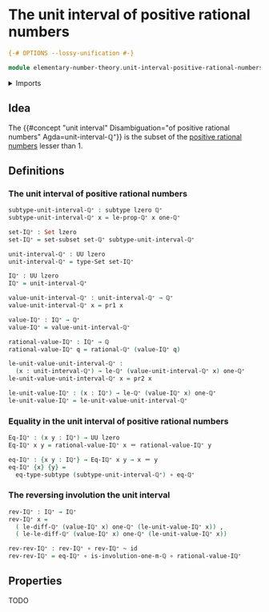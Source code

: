 # The unit interval of positive rational numbers

```agda
{-# OPTIONS --lossy-unification #-}

module elementary-number-theory.unit-interval-positive-rational-numbers where
```

<details><summary>Imports</summary>

```agda
open import elementary-number-theory.decidable-total-order-rational-numbers
open import elementary-number-theory.difference-rational-numbers
open import elementary-number-theory.inequality-rational-numbers
open import elementary-number-theory.maximum-rational-numbers
open import elementary-number-theory.minimum-rational-numbers
open import elementary-number-theory.multiplication-rational-numbers
open import elementary-number-theory.negative-rational-numbers
open import elementary-number-theory.positive-rational-numbers
open import elementary-number-theory.rational-numbers
open import elementary-number-theory.strict-inequality-rational-numbers

open import foundation.action-on-identifications-binary-functions
open import foundation.action-on-identifications-functions
open import foundation.binary-transport
open import foundation.conjunction
open import foundation.dependent-pair-types
open import foundation.function-types
open import foundation.homotopies
open import foundation.identity-types
open import foundation.propositions
open import foundation.sets
open import foundation.subtypes
open import foundation.transport-along-identifications
open import foundation.universe-levels
```

</details>

## Idea

The
{{#concept "unit interval" Disambiguation="of positive rational numbers" Agda=unit-interval-ℚ⁺}}
is the subset of the
[positive rational numbers](elementary-number-theory.positive-rational-numbers.md)
lesser than 1.

## Definitions

### The unit interval of positive rational numbers

```agda
subtype-unit-interval-ℚ⁺ : subtype lzero ℚ⁺
subtype-unit-interval-ℚ⁺ x = le-prop-ℚ⁺ x one-ℚ⁺

set-Iℚ⁺ : Set lzero
set-Iℚ⁺ = set-subset set-ℚ⁺ subtype-unit-interval-ℚ⁺

unit-interval-ℚ⁺ : UU lzero
unit-interval-ℚ⁺ = type-Set set-Iℚ⁺

Iℚ⁺ : UU lzero
Iℚ⁺ = unit-interval-ℚ⁺

value-unit-interval-ℚ⁺ : unit-interval-ℚ⁺ → ℚ⁺
value-unit-interval-ℚ⁺ x = pr1 x

value-Iℚ⁺ : Iℚ⁺ → ℚ⁺
value-Iℚ⁺ = value-unit-interval-ℚ⁺

rational-value-Iℚ⁺ : Iℚ⁺ → ℚ
rational-value-Iℚ⁺ q = rational-ℚ⁺ (value-Iℚ⁺ q)

le-unit-value-unit-interval-ℚ⁺ :
  (x : unit-interval-ℚ⁺) → le-ℚ⁺ (value-unit-interval-ℚ⁺ x) one-ℚ⁺
le-unit-value-unit-interval-ℚ⁺ x = pr2 x

le-unit-value-Iℚ⁺ : (x : Iℚ⁺) → le-ℚ⁺ (value-Iℚ⁺ x) one-ℚ⁺
le-unit-value-Iℚ⁺ = le-unit-value-unit-interval-ℚ⁺
```

### Equality in the unit interval of positive rational numbers

```agda
Eq-Iℚ⁺ : (x y : Iℚ⁺) → UU lzero
Eq-Iℚ⁺ x y = rational-value-Iℚ⁺ x ＝ rational-value-Iℚ⁺ y

eq-Iℚ⁺ : {x y : Iℚ⁺} → Eq-Iℚ⁺ x y → x ＝ y
eq-Iℚ⁺ {x} {y} =
  eq-type-subtype (subtype-unit-interval-ℚ⁺) ∘ eq-ℚ⁺
```

### The reversing involution the unit interval

```agda
rev-Iℚ⁺ : Iℚ⁺ → Iℚ⁺
rev-Iℚ⁺ x =
  ( le-diff-ℚ⁺ (value-Iℚ⁺ x) one-ℚ⁺ (le-unit-value-Iℚ⁺ x)) ,
  ( le-le-diff-ℚ⁺ (value-Iℚ⁺ x) one-ℚ⁺ (le-unit-value-Iℚ⁺ x))

rev-rev-Iℚ⁺ : rev-Iℚ⁺ ∘ rev-Iℚ⁺ ~ id
rev-rev-Iℚ⁺ = eq-Iℚ⁺ ∘ is-involution-one-m-ℚ ∘ rational-value-Iℚ⁺
```

## Properties

TODO
